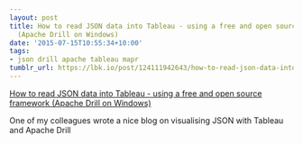 ```yaml
---
layout: post
title: How to read JSON data into Tableau - using a free and open source framework
  (Apache Drill on Windows)
date: '2015-07-15T10:55:34+10:00'
tags:
- json drill apache tableau mapr
tumblr_url: https://lbk.io/post/124111942643/how-to-read-json-data-into-tableau-using-a-free
---
```

[How to read JSON data into Tableau - using a free and open source framework (Apache Drill on Windows)](http://datatoffee.com/2015/07/14/how-to-read-json-data-into-tableau-using-a-free-and-open-source-framework-apache-drill-on-windows/)  

One of my colleagues wrote a nice blog on visualising JSON with Tableau and Apache Drill

